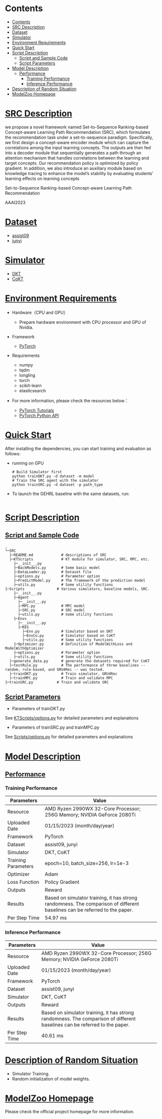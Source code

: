 # Contents

- [Contents](#contents)
- [SRC Description](#SRC-description)
- [Dataset](#dataset)
- [Simulator](#simulator)
- [Environment Requirements](#environment-requirements)
- [Quick Start](#quick-start)
- [Script Description](#script-description)
    - [Script and Sample Code](#script-and-sample-code)
    - [Script Parameters](#script-parameters)
- [Model Description](#model-description)
    - [Performance](#performance)
        - [Training Performance](#training-performance)
        - [Inference Performance](#inference-performance)
- [Description of Random Situation](#description-of-random-situation)
- [ModelZoo Homepage](#modelzoo-homepage)

# [SRC Description](#contents)

we propose a novel framework named Set-to-Sequence Ranking-based Concept-aware Learning Path Recommendation (SRC), which formulates the recommendation task under a set-to-sequence paradigm. Specifically, we first design a concept-aware encoder module which can capture the correlations among the input learning concepts. 
The outputs are then fed into a decoder module that sequentially generates a path through an attention mechanism that handles correlations between the learning and target concepts. Our recommendation policy is optimized by policy gradient. 
In addition, we also introduce an auxiliary module based on knowledge tracing to enhance the model’s stability by evaluating students’ learning effects on learning concepts

Set-to-Sequence Ranking-based Concept-aware Learning Path Recommendation

AAAI2023

# [Dataset](#contents)

- [assist09](https://sites.google.com/site/assistmentsdata/home/2009-2010-assistment-data)
- [junyi](https://www.kaggle.com/datasets/junyiacademy/learning-activity-public-dataset-by-junyi-academy)

# [Simulator](#contents)

- [DKT](https://stanford.edu/~cpiech/bio/papers/deepKnowledgeTracing.pdf)
- [CoKT](https://dl.acm.org/doi/10.1145/3488560.3498374)

# [Environment Requirements](#contents)

- Hardware（CPU and GPU）
    - Prepare hardware environment with CPU processor and GPU of Nvidia.
- Framework
    - [PyTorch](https://pytorch.org/get-started/locally/)
- Requirements
  - numpy
  - tqdm
  - longling
  - torch
  - scikit-learn
  - elasticsearch
  
- For more information, please check the resources below：
  - [PyTorch Tutorials](https://pytorch.org/tutorials/)
  - [PyTorch Python API](https://pytorch.org/docs/stable/index.html)

# [Quick Start](#contents)

After installing the dependencies, you can start training and evaluation as follows:

- running on GPU

  ```shell
  # Build Simulator first
  python trainDKT.py -d dataset -m model
  # Train the SRC agent with the simulator
  python trainSRC.py -d dataset -p path_type 
  ```
- To launch the GEHRL baseline with the same datasets, run:

  ```shell
# [Script Description](#contents)

## [Script and Sample Code](#contents)

```text 
.
└─SRC
  ├─README.md             # descriptions of SRC
  ├─KTScripts             # KT module for simulator, SRC, MPC, etc.
    ├─__init__.py
    ├─BackModels.py       # Some basic model
    ├─DataLoader.py       # Dataset file
    ├─options.py          # Parameter option
    ├─PredictModel.py     # The framework of the prediction model
    ├─utils.py            # Some utility functions
├─Scripts               # Various simulators, baseline models, SRC.
    ├─__init__.py
    ├─Agent               
      ├─__init__.py
      ├─MPC.py            # MPC model
      ├─SRC.py            # SRC model
      ├─utils.py          # Some utility functions
    ├─Envs               
      ├─__init__.py
      ├─KES
        ├─Env.py          # Simulator based on DKT
        ├─EnvCo.py        # Simulator based on CoKT
        ├─utils.py        # Some utility functions
    ├─Optimizer.py        # Definition of ModelWithLoss and ModelWithOptimizer
    ├─options.py          # Parameter option
    ├─utils.py            # Some utility functions
  ├─generate_data.py      # generate the datasets required for CoKT
  ├─testRule.py           # The performance of three baselines -- random, rule-based, and GRU4Rec -- was tested.
  ├─trainDKT.py           # Train simulator, GRU4Rec 
  ├─trainMPC.py           # Train and validate MPC
├─trainSRC.py           # Train and validate SRC
```
## [Script Parameters](#contents)

- Parameters of trainDKT.py

See [KTScripts/options.py](./KTScripts/options.py) for detailed parameters and explanations

- Parameters of trainSRC.py and trainMPC.py

See [Scripts/options.py](./Scripts/options.py) for detailed parameters and explanations


# [Model Description](#contents)

## [Performance](#contents)

### Training Performance

| Parameters          | Value                                                                |
|---------------------|----------------------------------------------------------------------|
| Resource            | AMD Ryzen 2990WX 32-Core Processor; 256G Memory; NVIDIA GeForce 2080Ti |
| Uploaded Date       | 01/15/2023 (month/day/year)                                          |
| Framework           | PyTorch                                                              |
| Dataset             | assist09, junyi                                                      |
| Simulator           | DKT, CoKT                                                            |
| Training Parameters | epoch=10, batch_size=256, lr=1e-3                                    |
| Optimizer           | Adam                                                                 |
| Loss Function       | Policy Gradient                                                      |
| Outputs             | Reward                                                               |
| Results             | Based on simulator training, it has strong randomness. The comparison of different baselines can be referred to the paper. |
| Per Step Time       | 54.97 ms                                                             |

### Inference Performance

| Parameters      | Value                                                                  |
|-----------------|------------------------------------------------------------------------|
| Resource        | AMD Ryzen 2990WX 32-Core Processor; 256G Memory; NVIDIA GeForce 2080Ti |
| Uploaded Date   | 01/15/2023 (month/day/year)                                            |
| Framework       | PyTorch                                                                |
| Dataset         | assist09, junyi                                                        |
| Simulator       | DKT, CoKT                                                              |
| Outputs         | Reward                                                                 |
| Results         | Based on simulator training, it has strong randomness. The comparison of different baselines can be referred to the paper. |
 | Per Step Time   | 40.61 ms                                                               |

# [Description of Random Situation](#contents)

- Simulator Training.
- Random initialization of model weights.

# [ModelZoo Homepage](#contents)

 Please check the official project homepage for more information.